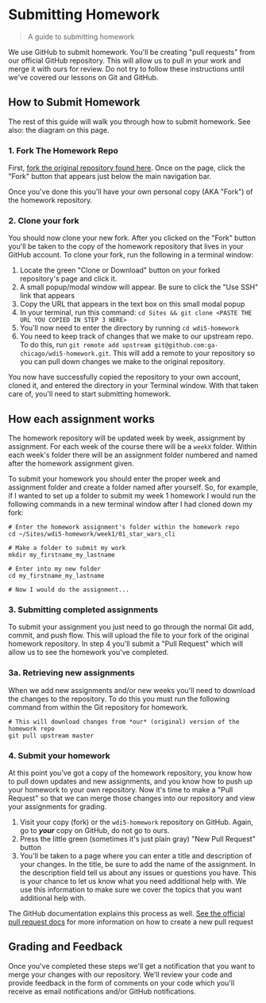 # Submitting Homework

> A guide to submitting homework

We use GitHub to submit homework. You'll be creating "pull requests" from our official GitHub repository. This will allow us to pull in your work and merge it with ours for review. Do not try to follow these instructions until we've covered our lessons on Git and GitHub.

## How to Submit Homework

The rest of this guide will walk you through how to submit homework. See also: the diagram on this page.

### 1. Fork The Homework Repo

First, [fork the original repository found here](https://github.com/ga-chicago/wdi5-homework). Once on the page, click the "Fork" button that appears just below the main navigation bar.

Once you've done this you'll have your own personal copy (AKA "Fork") of the homework repository.

### 2. Clone your fork

You should now clone your new fork. After you clicked on the "Fork" button you'll be taken to the copy of the homework repository that lives in your GitHub account. To clone your fork, run the following in a terminal window:

1. Locate the green "Clone or Download" button on your forked repository's page and click it.
2. A small popup/modal window will appear. Be sure to click the "Use SSH" link that appears
3. Copy the URL that appears in the text box on this small modal popup
4. In your terminal, run this command: `cd Sites && git clone <PASTE THE URL YOU COPIED IN STEP 3 HERE>`
5. You'll now need to enter the directory by running `cd wdi5-homework`
6. You need to keep track of changes that we make to our upstream repo. To do this, run `git remote add upstream git@github.com:ga-chicago/wdi5-homework.git`. This will add a remote to your repository so you can pull down changes we make to the original repository.

You now have successfully copied the repository to your own account, cloned it, and entered the directory in your Terminal window. With that taken care of, you'll need to start submitting homework.

## How each assignment works

The homework repository will be updated week by week, assignment by assignment. For each week of the course there will be a `weekX` folder. Within each week's folder there will be an assignment folder numbered and named after the homework assignment given.

To submit your homework you should enter the proper week and assignment folder and create a folder named after yourself. So, for example, if I wanted to set up a folder to submit my week 1 homework I would run the following commands in a new terminal window after I had cloned down my fork:

```
# Enter the homework assignment's folder within the homework repo
cd ~/Sites/wdi5-homework/week1/01_star_wars_cli

# Make a folder to submit my work
mkdir my_firstname_my_lastname

# Enter into my new folder
cd my_firstname_my_lastname

# Now I would do the assignment...
```

### 3. Submitting completed assignments

To submit your assignment you just need to go through the normal Git add, commit, and push flow. This will upload the file to your fork of the original homework repository. In step 4 you'll submit a "Pull Request" which will allow us to see the homework you've completed.

### 3a. Retrieving new assignments

When we add new assignments and/or new weeks you'll need to download the changes to the repository. To do this you must run the following command from within the Git repository for homework.

```
# This will download changes from *our* (original) version of the homework repo
git pull upstream master
```

### 4. Submit your homework

At this point you've got a copy of the homework repository, you know how to pull down updates and new assignments, and you know how to push up your homework to your own repository. Now it's time to make a "Pull Request" so that we can merge those changes into our repository and view your assignments for grading.

1. Visit your copy (fork) or the `wdi5-homework` repository on GitHub. Again, go to __*your*__ copy on GitHub, do not go to ours.
2. Press the little green (sometimes it's just plain gray) "New Pull Request" button
3. You'll be taken to a page where you can enter a title and description of your changes. In the title, be sure to add the name of the assignment. In the description field tell us about any issues or questions you have. This is your chance to let us know what you need additional help with. We use this information to make sure we cover the topics that you want additional help with.

The GitHub documentation explains this process as well. [See the official pull request docs](https://help.github.com/articles/using-pull-requests/#initiating-the-pull-request) for more information on how to create a new pull request

## Grading and Feedback

Once you've completed these steps we'll get a notification that you want to merge your changes with our repository. We'll review your code and provide feedback in the form of comments on your code which you'll receive as email notifications and/or GitHub notifications.
